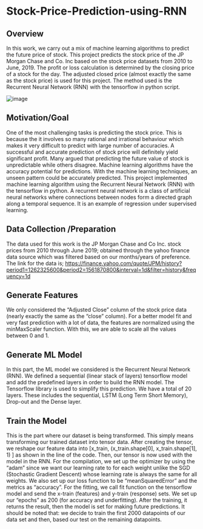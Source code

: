 # Stock-Price-Prediction-using-RNN
## Overview

In this work, we carry out a mix of machine learning algorithms to predict the future price of stock. This project predicts the stock price of the JP Morgan Chase and Co. Inc based on the stock price datasets from 2010 to June, 2019. The profit or loss calculation is determined by the closing price of a stock for the day. The adjusted closed price (almost exactly the same as the stock price) is used for this project. The method used is the Recurrent Neural Network (RNN) with the tensorflow in python script.

![image](https://user-images.githubusercontent.com/54149747/109921635-cc96ea80-7c81-11eb-8e5e-06900296cd2e.png)


## Motivation/Goal

One of the most challenging tasks is predicting the stock price. This is because the it involves so many rational and irrational behaviour which makes it very difficult to predict with large number of accuracies. A successful and accurate prediction of stock price will definitely yield significant profit. Many argued that predicting the future value of stock is unpredictable while others disagree. Machine learning algorithms have the accuracy potential for predictions. With the machine learning techniques, an unseen pattern could be accurately predicted. This project implemented machine learning algorithm using the Recurrent Neural Network (RNN) with the tensorflow in python. A recurrent neural network is a class of artificial neural networks where connections between nodes form a directed graph along a temporal sequence. It is an example of regression under supervised learning.

## Data Collection /Preparation
The data used for this work is the JP Morgan Chase and Co Inc. stock prices from 2010 through June 2019;  obtained through the yahoo finance data source which was filtered based on our months/years of preference. The link for the data is; https://finance.yahoo.com/quote/JPM/history?period1=1262325600&period2=1561870800&interval=1d&filter=history&frequency=1d

## Generate Features

We only considered the “Adjusted Close” column of the stock price data (nearly exactly the same as the “close” column). For a better model fit and very fast prediction with a lot of data, the features are normalized using the minMaxScaler function. With this, we are able to scale all the values between 0 and 1.

## Generate ML Model

In this part, the ML model we considered is the Recurrent Neural Network (RNN). We defined a sequential (linear stack of layers) tensorflow model and add the predefined layers in order to build the RNN model. The Tensorflow library is used to simplify this prediction. We have a total of 20 layers. These includes the sequential, LSTM (Long Term Short Memory), Drop-out and the Dense layer.

## Train the Model

This is the part where our dataset is being transformed. This simply means transforming our trained dataset into tensor data. After creating the tensor, we reshape our feature data into [x_train, (x_train.shape[0], x_train.shape[1], 1) ] as shown in the line of the code. Then, our tensor is now used with the model in the RNN. For the compilation, we set up the optimizer by using the “adam” since we want our learning rate to for each weight unlike the SGD (Stochastic Gradient Descent) whose learning rate is always the same for all weights. We also set up our loss function to be “meanSquaredError” and the metrics as “accuracy”. For the fitting, we call fit function on the tensorflow model and send the x-train (features) and y-train (response) sets. We set up our “epochs” as 200 (for accuracy and underfitting). After the training, it returns the result, then the model is set for making future predictions. It should be noted that: we decide to train the first 2000 datapoints of our data set and then, based our test on the remaining datapoints.

